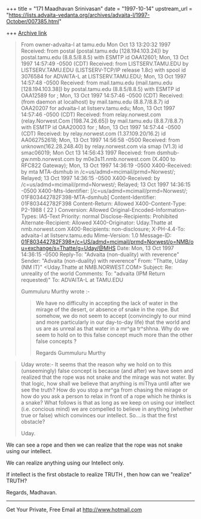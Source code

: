 +++
title = "171 Maadhavan Srinivasan"
date = "1997-10-14"
upstream_url = "https://lists.advaita-vedanta.org/archives/advaita-l/1997-October/007385.html"

+++
[Archive link](https://lists.advaita-vedanta.org/archives/advaita-l/1997-October/007385.html)

>From owner-advaita-l at tamu.edu Mon Oct 13 13:20:32 1997
>Received: from postal (postal.tamu.edu [128.194.103.24])
>       by postal.tamu.edu (8.8.5/8.8.5) with ESMTP id OAA12601;
>       Mon, 13 Oct 1997 14:57:49 -0500 (CDT)
>Received: from LISTSERV.TAMU.EDU by LISTSERV.TAMU.EDU (LISTSERV-TCP/IP
release
>          1.8c) with spool id 3076584 for ADVAITA-L at LISTSERV.TAMU.EDU;
Mon, 13
>          Oct 1997 14:57:48 -0500
>Received: from mail.tamu.edu (mail.tamu.edu [128.194.103.38]) by
>          postal.tamu.edu (8.8.5/8.8.5) with ESMTP id OAA12589 for
>          <advaita-l at listserv.tamu.edu>; Mon, 13 Oct 1997 14:57:46
-0500 (CDT)
>Received: (from daemon at localhost) by mail.tamu.edu (8.8.7/8.8.7) id
OAA20207
>          for advaita-l at listserv.tamu.edu; Mon, 13 Oct 1997 14:57:46
-0500 (CDT)
>Received: from relay.norwest.com (relay.Norwest.Com [198.74.26.65]) by
>          mail.tamu.edu (8.8.7/8.8.7) with ESMTP id OAA20003 for
>          <ADVAITA-L at TAMU.EDU>; Mon, 13 Oct 1997 14:57:44 -0500 (CDT)
>Received: by relay.norwest.com (1.37.109.20/16.2) id AA062752618; Mon,
13 Oct
>          1997 14:56:58 -0500
>Received: from unknown(162.28.248.40) by relay.norwest.com via smap
(V1.3) id
>          smac06019; Mon Oct 13 14:56:43 1997
>Received: from dsmhub-gw.nmb.norwest.com by m0e3s11.nmb.norwest.com
(X.400 to
>          RFC822 Gateway); Mon, 13  Oct  1997 14:36:19 -0500
>X400-Received: by mta MTA-dsmhub in /c=us/admd=mcimail/prmd=Norwest/;
Relayed;
>               13 Oct 1997 14:36:15 -0500
>X400-Received: by /c=us/admd=mcimail/prmd=Norwest/; Relayed; 13 Oct
1997
>               14:36:15 -0500
>X400-Mts-Identifier: [/c=us/admd=mcimail/prmd=Norwest/;
>                     01F803442782F398-MTA-dsmhub]
>Content-Identifier: 01F803442782F398
>Content-Return: Allowed
>X400-Content-Type: P2-1988 ( 22 )
>Conversion: Allowed
>Original-Encoded-Information-Types: IA5-Text
>Priority: normal
>Disclose-Recipients: Prohibited
>Alternate-Recipient: Allowed
>X400-Originator: Uday.Thatte at nmb.norwest.com
>X400-Recipients: non-disclosure;
>X-PH-4.4-To: advaita-l at listserv.tamu.edu
>Mime-Version: 1.0
>Message-ID:
<01F803442782F398*/c=US/admd=mcimail/prmd=Norwest/o=NMB/ou=exchange/s=Thatte/g=Uday/@MHS>
>Date:         Mon, 13 Oct 1997 14:36:15 -0500
>Reply-To: "Advaita (non-duality) with reverence" <ADVAITA-L at TAMU.EDU>
>Sender: "Advaita (non-duality) with reverence" <ADVAITA-L at TAMU.EDU>
>From: "Thatte, Uday (NM IT)" <Uday.Thatte at NMB.NORWEST.COM>
>Subject:      Re: unreality of the world
>Comments: To: "advaita (IPM Return requested)" <ADVAITA-L at TAMU.EDU>
>To: ADVAITA-L at TAMU.EDU
>
>Gummuluru Murthy wrote :-
>>We have no difficulty in accepting the lack of water in the mirage of
the
>>desert, or absence of snake in the rope. But somehow, we do not seem
to
>>accept (convincingly to our mind and more particularly in our
day-to-day
>>life) that the world and us are as unreal as that water in a mr^ga
>>tr^shhna. Why do we seem to hold on to this false concept much more
than
>>the other false concepts ?
>>
>>Regards
>>Gummuluru Murthy


>Uday wrote:-
>It seems that the reason why we hold on to this (unseemingly) false
concept
>is because (and after) we have seen and realized that the rope was not
snake
>and the mirage was not water. By that logic, how shall we believe that
>anything is miThya until after we see the truth? How do you stop a
mr^ga
>from chasing the mirage or how do you ask a person to relax in front of
a
>rope which he thinks is a snake? What follows is that as long as we
keep on
>using our intellect (i.e. concious mind) we are compelled to believe in
>anything (whether true or false) which convinces our intellect.
So....is
>that the first obstacle?
>
>Uday.
>


We can see a rope and then  we can realize that the rope was not snake
using our intellect.

We can realize anything using our Intellect only.

If intellect is the first obstacle to realize TRUTH , then
how can we "realize" TRUTH?

Regards,
Madhavan.

______________________________________________________
Get Your Private, Free Email at http://www.hotmail.com

